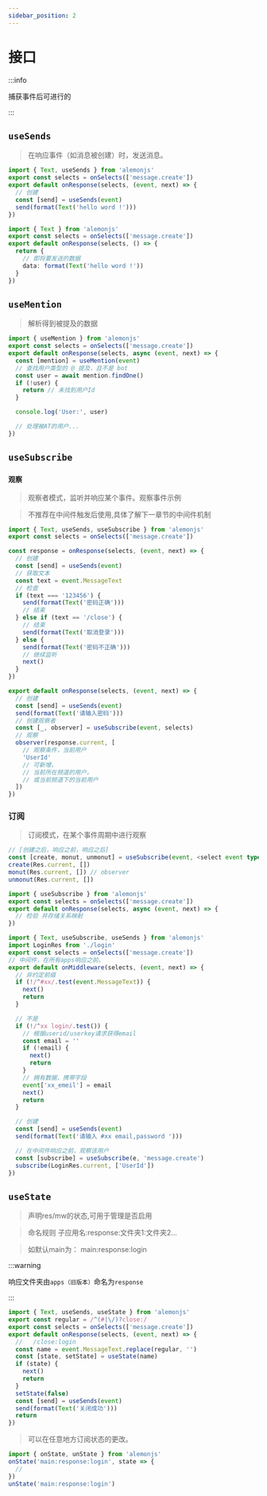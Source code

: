 ```yaml
---
sidebar_position: 2
---
```


# 接口

:::info

捕获事件后可进行的

:::

## `useSends`

> 在响应事件（如消息被创建）时，发送消息。

```ts title="src/response/**/*/res.ts"
import { Text, useSends } from 'alemonjs'
export const selects = onSelects(['message.create'])
export default onResponse(selects, (event, next) => {
  // 创建
  const [send] = useSends(event)
  send(format(Text('hello word !')))
})
```

```ts title="src/response/**/*/res.ts"
import { Text } from 'alemonjs'
export const selects = onSelects(['message.create'])
export default onResponse(selects, () => {
  return {
    // 即将要发送的数据
    data: format(Text('hello word !'))
  }
})
```

## `useMention`

> 解析得到被提及的数据

```ts title="response/**/*/res.ts"
import { useMention } from 'alemonjs'
export const selects = onSelects(['message.create'])
export default onResponse(selects, async (event, next) => {
  const [mention] = useMention(event)
  // 查找用户类型的 @ 提及，且不是 bot
  const user = await mention.findOne()
  if (!user) {
    return // 未找到用户Id
  }

  console.log('User:', user)

  // 处理被AT的用户...
})
```

## `useSubscribe`

### `观察`

> 观察者模式，监听并响应某个事件。观察事件示例

> 不推荐在中间件触发后使用,具体了解下一章节的中间件机制

```ts title="response/**/*/res.ts"
import { Text, useSends, useSubscribe } from 'alemonjs'
export const selects = onSelects(['message.create'])

const response = onResponse(selects, (event, next) => {
  // 创建
  const [send] = useSends(event)
  // 获取文本
  const text = event.MessageText
  // 检查
  if (text === '123456') {
    send(format(Text('密码正确')))
    // 结束
  } else if (text == '/close') {
    // 结束
    send(format(Text('取消登录')))
  } else {
    send(format(Text('密码不正确')))
    // 继续监听
    next()
  }
})

export default onResponse(selects, (event, next) => {
  // 创建
  const [send] = useSends(event)
  send(format(Text('请输入密码')))
  // 创建观察者
  const [_, observer] = useSubscribe(event, selects)
  // 观察
  observer(response.current, [
    // 观察条件，当前用户
    'UserId'
    // 可新增，
    // 当前所在频道的用户，
    // 或当前频道下的当前用户
  ])
})
```

### 订阅

> 订阅模式，在某个事件周期中进行观察

```ts title="response/**/*/res.ts"
// [创建之后，响应之前，响应之后]
const [create, monut, unmonut] = useSubscribe(event, <select event type>)
create(Res.current, [])
monut(Res.current, []) // observer
unmonut(Res.current, [])
```

```ts title="./login.ts"
import { useSubscribe } from 'alemonjs'
export const selects = onSelects(['message.create'])
export default onResponse(selects, async (event, next) => {
  // 检验 并存储关系映射
})
```

```ts title="middleware/**/*/res.ts"
import { Text, useSubscribe, useSends } from 'alemonjs'
import LoginRes from './login'
export const selects = onSelects(['message.create'])
// 中间件，在所有apps响应之前。
export default onMiddleware(selects, (event, next) => {
  // 非约定前缀
  if (!/^#xx/.test(event.MessageText)) {
    next()
    return
  }

  // 不是
  if (!/^xx login/.test()) {
    // 根据userid/userkey请求获得email
    const email = ''
    if (!email) {
      next()
      return
    }
    // 拥有数据，携带字段
    event['xx_emeil'] = email
    next()
    return
  }

  // 创建
  const [send] = useSends(event)
  send(format(Text('请输入 #xx email,password ')))

  // 在中间件响应之前，观察该用户
  const [subscribe] = useSubscribe(e, 'message.create')
  subscribe(LoginRes.current, ['UserId'])
})
```

## `useState`

> 声明res/mw的状态,可用于管理是否启用

> 命名规则 子应用名:response:文件夹1:文件夹2...

> 如默认main为： main:response:login

:::warning

响应文件夹由`apps（旧版本）`命名为`response`

:::

```ts title="response/**/*/res.ts"
import { Text, useSends, useState } from 'alemonjs'
export const regular = /^(#|\/)?close:/
export const selects = onSelects(['message.create'])
export default onResponse(selects, (event, next) => {
  //   /close:login
  const name = event.MessageText.replace(regular, '')
  const [state, setState] = useState(name)
  if (state) {
    next()
    return
  }
  setState(false)
  const [send] = useSends(event)
  send(format(Text('关闭成功')))
  return
})
```

> 可以在任意地方订阅状态的更改。

```ts title="response/**/*/res.ts"
import { onState, unState } from 'alemonjs'
onState('main:response:login', state => {
  //
})
unState('main:response:login')
```
